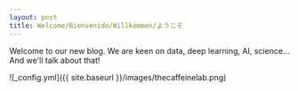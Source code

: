 ```yaml
---
layout: post
title: Welcome/Bienvenido/Willkommen/ようこそ
---
```


Welcome to our new blog. We are keen on data, deep learning, AI, science... And we'll talk about that!

![_config.yml]({{ site.baseurl }}/images/thecaffeinelab.png)
